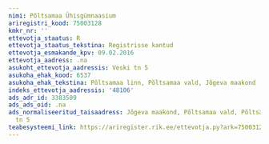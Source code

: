 ```yaml
---
nimi: Põltsamaa Ühisgümnaasium
ariregistri_kood: 75003128
kmkr_nr: ''
ettevotja_staatus: R
ettevotja_staatus_tekstina: Registrisse kantud
ettevotja_esmakande_kpv: 09.02.2016
ettevotja_aadress: .na
asukoht_ettevotja_aadressis: Veski tn 5
asukoha_ehak_kood: 6537
asukoha_ehak_tekstina: Põltsamaa linn, Põltsamaa vald, Jõgeva maakond
indeks_ettevotja_aadressis: '48106'
ads_adr_id: 3383509
ads_ads_oid: .na
ads_normaliseeritud_taisaadress: Jõgeva maakond, Põltsamaa vald, Põltsamaa linn, Veski
  tn 5
teabesysteemi_link: https://ariregister.rik.ee/ettevotja.py?ark=75003128&ref=rekvisiidid
---
```

